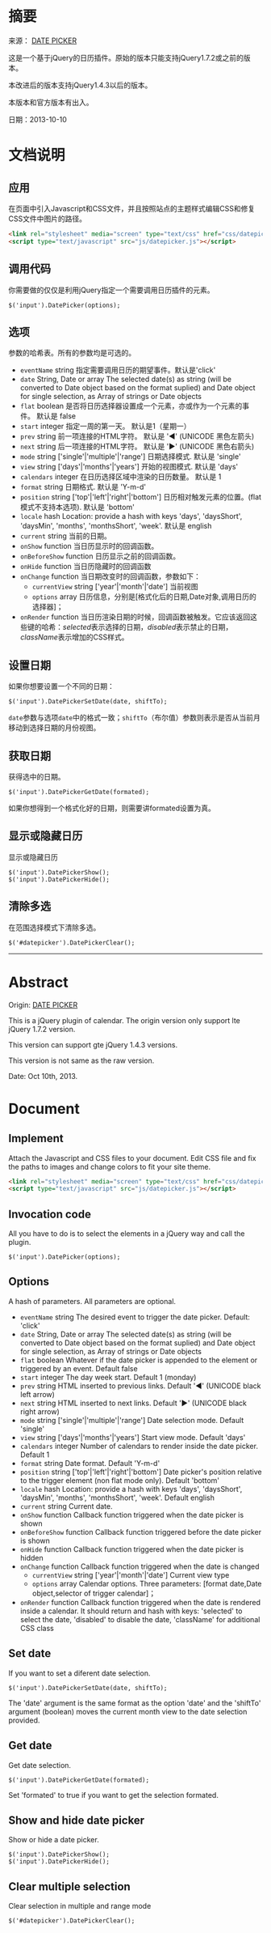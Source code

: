 摘要
====

来源： [DATE PICKER](http://www.eyecon.ro/datepicker/)

这是一个基于jQuery的日历插件。原始的版本只能支持jQuery1.7.2或之前的版本。

本改进后的版本支持jQuery1.4.3以后的版本。

本版本和官方版本有出入。

日期：2013-10-10


文档说明
========

应用
----

在页面中引入Javascript和CSS文件，并且按照站点的主题样式编辑CSS和修复CSS文件中图片的路径。

```HTML
<link rel="stylesheet" media="screen" type="text/css" href="css/datepicker.css" />
<script type="text/javascript" src="js/datepicker.js"></script>
```
                
调用代码
--------

你需要做的仅仅是利用jQuery指定一个需要调用日历插件的元素。

```JS
$('input').DatePicker(options);
```
                
选项
----

参数的哈希表。所有的参数均是可选的。

* `eventName`   string  指定需要调用日历的期望事件。默认是'click'
* `date`    String, Date or array   The selected date(s) as string (will be converted to Date object based on the format suplied) and Date object for single selection, as Array of strings or Date objects
* `flat`    boolean 是否将日历选择器设置成一个元素，亦或作为一个元素的事件。 默认是 false
* `start`   integer 指定一周的第一天。 默认是1（星期一）
* `prev`    string  前一项连接的HTML字符。 默认是 '◀' (UNICODE 黑色左箭头)
* `next`    string  后一项连接的HTML字符。 默认是 '▶' (UNICODE 黑色右箭头)
* `mode`    string ['single'|'multiple'|'range']    日期选择模式. 默认是 'single'
* `view`    string ['days'|'months'|'years']    开始的视图模式. 默认是 'days'
* `calendars`   integer 在日历选择区域中渲染的日历数量。 默认是 1
* `format`  string  日期格式. 默认是 'Y-m-d'
* `position`    string ['top'|'left'|'right'|'bottom']  日历相对触发元素的位置。(flat模式不支持本选项). 默认是 'bottom'
* `locale`  hash    Location: provide a hash with keys 'days', 'daysShort', 'daysMin', 'months', 'monthsShort', 'week'. 默认是 english
* `current` string  当前的日期。
* `onShow`  function    当日历显示时的回调函数。
* `onBeforeShow`    function    日历显示之前的回调函数。
* `onHide`  function    当日历隐藏时的回调函数
* `onChange`    function    当日期改变时的回调函数，参数如下：
    + `currentView` string  ['year'|'month'|'date'] 当前视图
    + `options` array 日历信息，分别是[格式化后的日期,Date对象,调用日历的选择器]；
* `onRender`    function    当日历渲染日期的时候，回调函数被触发。它应该返回这些键的哈希：*selected*表示选择的日期，*disabled*表示禁止的日期，*className*表示增加的CSS样式。

设置日期
--------

如果你想要设置一个不同的日期：

```JS
$('input').DatePickerSetDate(date, shiftTo);
```

`date`参数与选项`date`中的格式一致；`shiftTo`（布尔值）参数则表示是否从当前月移动到选择日期的月份视图。

获取日期
--------

获得选中的日期。

```JS
$('input').DatePickerGetDate(formated);
```

如果你想得到一个格式化好的日期，则需要讲formated设置为真。

显示或隐藏日历
--------------

显示或隐藏日历

```JS
$('input').DatePickerShow();
$('input').DatePickerHide();
```

清除多选
--------

在范围选择模式下清除多选。

```JS
$('#datepicker').DatePickerClear();
```


* * * * *

Abstract
========

Origin: [DATE PICKER](http://www.eyecon.ro/datepicker/)

This is a jQuery plugin of calendar. The origin version only support lte jQuery 1.7.2 version. 

This version can support gte jQuery 1.4.3 versions.

This version is not same as the raw version.

Date: Oct 10th, 2013.


Document
========

Implement
---------

Attach the Javascript and CSS files to your document. Edit CSS file and fix the paths to images and change colors to fit your site theme.

```HTML
<link rel="stylesheet" media="screen" type="text/css" href="css/datepicker.css" />
<script type="text/javascript" src="js/datepicker.js"></script>
```
                
Invocation code
---------------

All you have to do is to select the elements in a jQuery way and call the plugin.

```JS
$('input').DatePicker(options);
```
                
Options
-------

A hash of parameters. All parameters are optional.

* `eventName`   string  The desired event to trigger the date picker. Default: 'click'
* `date`    String, Date or array   The selected date(s) as string (will be converted to Date object based on the format suplied) and Date object for single selection, as Array of strings or Date objects
* `flat`    boolean Whatever if the date picker is appended to the element or triggered by an event. Default false
* `start`   integer The day week start. Default 1 (monday)
* `prev`    string  HTML inserted to previous links. Default '◀' (UNICODE black left arrow)
* `next`    string  HTML inserted to next links. Default '▶' (UNICODE black right arrow)
* `mode`    string ['single'|'multiple'|'range']    Date selection mode. Default 'single'
* `view`    string ['days'|'months'|'years']    Start view mode. Default 'days'
* `calendars`   integer Number of calendars to render inside the date picker. Default 1
* `format`  string  Date format. Default 'Y-m-d'
* `position`    string ['top'|'left'|'right'|'bottom']  Date picker's position relative to the trigger element (non flat mode only). Default 'bottom'
* `locale`  hash    Location: provide a hash with keys 'days', 'daysShort', 'daysMin', 'months', 'monthsShort', 'week'. Default english
* `current` string  Current date.
* `onShow`  function    Callback function triggered when the date picker is shown
* `onBeforeShow`    function    Callback function triggered before the date picker is shown
* `onHide`  function    Callback function triggered when the date picker is hidden
* `onChange`    function    Callback function triggered when the date is changed
    + `currentView` string  ['year'|'month'|'date'] Current view type
    + `options` array Calendar options. Three parameters: [format date,Date object,selector of trigger calendar]；
* `onRender`    function    Callback function triggered when the date is rendered inside a calendar. It should return and hash with keys: 'selected' to select the date, 'disabled' to disable the date, 'className' for additional CSS class

Set date
--------

If you want to set a diferent date selection.

```JS
$('input').DatePickerSetDate(date, shiftTo);
```

The 'date' argument is the same format as the option 'date' and the 'shiftTo' argument (boolean) moves the current month view to the date selection provided.

Get date
--------

Get date selection.

```JS
$('input').DatePickerGetDate(formated);
```

Set 'formated' to true if you want to get the selection formated.

Show and hide date picker
-------------------------

Show or hide a date picker.

```JS
$('input').DatePickerShow();
$('input').DatePickerHide();
```

Clear multiple selection
------------------------

Clear selection in multiple and range mode

```JS
$('#datepicker').DatePickerClear();
```